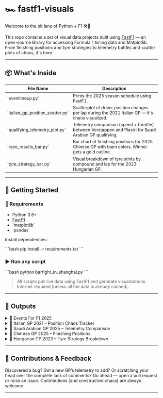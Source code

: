 # 🏎️ fastf1-visuals

Welcome to the pit lane of Python + F1 🛠️🏁

This repo contains a set of visual data projects built using [FastF1](https://theoehrly.github.io/Fast-F1/) — an open-source library for accessing Formula 1 timing data and Matplotlib.  
From finishing positions and tyre strategies to telemetry battles and scatter plots of chaos, it's here.

---

## 📦 What's Inside

| File Name                        | Description |
|----------------------------------|-------------|
| \`eventlineup.py\`                | Prints the 2025 season schedule using FastF1. |
| \`italian_gp_position_scatter.py\`       | Scatterplot of driver position changes per lap during the 2021 Italian GP — it's chaos visualized. |
| \`qualifying_telemetry_plot.py\`  | Telemetry comparison (speed + throttle) between Verstappen and Piastri for Saudi Arabian GP qualifying. |
| \`race_results_bar.py\`       | Bar chart of finishing positions for 2025 Chinese GP with team colors. Winner gets a gold outline. |
| \`tyre_strategy_bar.py\`          | Visual breakdown of tyre stints by compound and lap for the 2023 Hungarian GP. |

---

## 🚀 Getting Started

### 🔧 Requirements

- Python 3.8+
- [FastF1](https://pypi.org/project/fastf1/)
- \`matplotlib\`
- \`pandas\`

Install dependencies:

\`\`\`bash
pip install -r requirements.txt
\`\`\`

### ▶️ Run any script

\`\`\`bash
python barfight_in_shanghai.py
\`\`\`

> All scripts pull live data using FastF1 and generate visualizations. Internet required (unless all the data is already cached).

---

## 📸 Outputs

<details>
  <summary>🏁 Events For F1 2025</summary>

![Schedule](.github/screenshots/eventlineup.png)

Shows all the races that will be held in 2025

</details>

<details>
  <summary>🎢 Italian GP 2021 – Position Chaos Tracker</summary>

![Position Scatter](.github/screenshots/italian_gp_position_scatter_1.png)
Position Scatter.

![Tabular form in the console](.github/screenshots/italian_gp_position_scatter_2.png)
Tabular form in the console.

Scatterplot showing how drivers gained/lost positions lap-by-lap.

</details>

<details>
  <summary>🧪 Saudi Arabian GP 2025 – Telemetry Comparison</summary>

![Telemetry](.github/screenshots/qualifying_telemetry_plot.png)

Speed and throttle comparison between Max Verstappen and Oscar Piastri during qualifying.  
0.010s difference. Epic stuff.

</details>

<details>
  <summary>🏁 Chinese GP 2025 – Finishing Positions</summary>

![Chinese GP](.github/screenshots/race_results_bar_1.png)
The graph.

![Chinese GP tabular form](.github/screenshots/race_results_bar_2.png)
The data is displayed on the console.

Bar chart showing finishing order, color-coded by team.  
Gold outline for the winner (Verstappen, obviously).

</details>

<details>
  <summary>🎯 Hungarian GP 2023 – Tyre Strategy Breakdown</summary>

![Tyre Strategy](.github/screenshots/tyre_strategy_bar_1.png)
The graph.

![Tyre Strategy data](.github/screenshots/tyre_strategy_bar_1.png)
The data is displayed on the console.

Bar chart showing tyre stints for each driver by compound.  

</details>

---

## 🙌 Contributions & Feedback

Discovered a bug? Got a new GP’s telemetry to add? Or scratching your head over the complete lack of comments?
Go ahead — open a pull request or raise an issue. Contributions (and constructive chaos) are always welcome.

---



